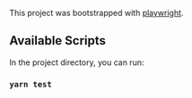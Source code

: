 This project was bootstrapped with [playwright](https://playwright.dev/).

## Available Scripts

In the project directory, you can run:

### `yarn test`

